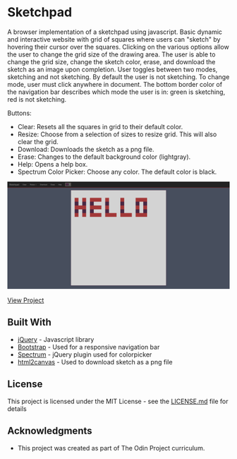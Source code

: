 # Sketchpad

A browser implementation of a sketchpad using javascript. Basic dynamic and interactive website with grid of squares where users can "sketch" by hovering their cursor over the squares. Clicking on the various options allow the user to change the grid size of the drawing area. The user is able to change the grid size, change the sketch color, erase, and download the sketch as an image upon completion. User toggles between two modes, sketching and not sketching. By default the user is not sketching. To change mode, user must click anywhere in document. The bottom border color of the navigation bar describes which mode the user is in: green is sketching, red is not sketching.

Buttons:

* Clear: Resets all the squares in grid to their default color.
* Resize: Choose from a selection of sizes to resize grid. This will also clear the grid.
* Download: Downloads the sketch as a png file.
* Erase: Changes to the default background color (lightgray).
* Help: Opens a help box.
* Spectrum Color Picker: Choose any color. The default color is black.

![Sketchpad](/images/sketchpad-ex1.png)

[View Project](http://www.rodrigojaguilar.com/sketchpad/index.html)

## Built With

* [jQuery](https://jquery.com/) - Javascript library
* [Bootstrap](http://getbootstrap.com/docs/3.3/) - Used for a responsive navigation bar
* [Spectrum](https://bgrins.github.io/spectrum/) - jQuery plugin used for colorpicker
* [html2canvas](https://html2canvas.hertzen.com/) - Used to download sketch as a png file

## License

This project is licensed under the MIT License - see the [LICENSE.md](LICENSE.md) file for details

## Acknowledgments

* This project was created as part of The Odin Project curriculum.

